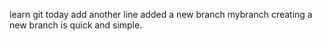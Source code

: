 learn git
today
add another line
added a new branch mybranch
creating a new branch is quick and simple.
